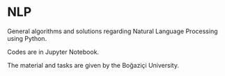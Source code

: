 # NLP
General algorithms and solutions regarding Natural Language Processing using Python.

Codes are in Jupyter Notebook.

The material and tasks are given by the Boğaziçi University.
